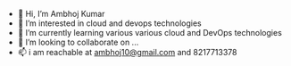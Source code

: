 - 👋 Hi, I’m Ambhoj Kumar 
- 👀 I’m interested in cloud and devops technologies 
- 🌱 I’m currently learning various various cloud and DevOps technologies
- 💞️ I’m looking to collaborate on ...
- 📫 i am reachable at ambhoj10@gmail.com and 8217713378

<!---
ambhoj10/ambhoj10 is a ✨ special ✨ repository because its `README.md` (this file) appears on your GitHub profile.
You can click the Preview link to take a look at your changes.
--->
